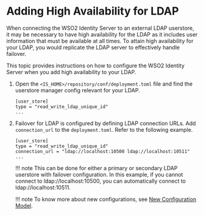 # Adding High Availability for LDAP

When connecting the WSO2 Identity Server to an external LDAP userstore,
it may be necessary to have high availability for the LDAP as it
includes user information that must be available at all times. To attain
high availability for your LDAP, you would replicate the LDAP server to
effectively handle failover.

This topic provides instructions on how to configure the WSO2 Identity
Server when you add high availability to your LDAP.

1.  Open the `<IS_HOME>/repository/conf/deployment.toml`
    file and find the userstore manager config relevant for your LDAP.  
    ```
    [user_store]
    type = "read_write_ldap_unique_id"
    ...
    ```
    
2.  Failover for LDAP is configured by defining LDAP connection URLs.
    Add `connection_url` to the `deployment.toml`. Refer to the following example.
    
    ```
    [user_store]
    type = "read_write_ldap_unique_id"
    connection_url = "ldap://localhost:10500 ldap://localhost:10511"
    ...
    ```
    
    !!! note
        This can be done for either a primary or secondary LDAP userstore
        with failover configuration. In this example, if you cannot connect
        to ldap://localhost:10500, you can automatically connect to
        ldap://localhost:10511.
    
    !!! note
            To know more about new configurations, 
            see [New Configuration Model](../../references/new-configuration-model).
   
    
